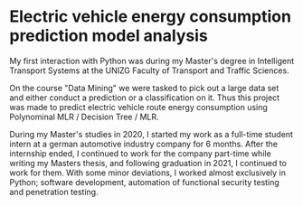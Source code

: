 # Electric vehicle energy consumption prediction model analysis
My first interaction with Python was during my Master's degree in Intelligent Transport Systems at the UNIZG Faculty of Transport and Traffic Sciences.

On the course "Data Mining" we were tasked to pick out a large data set and either conduct a prediction or a classification on it. Thus this project was made to predict electric vehicle route energy consumption using Polynominal MLR / Decision Tree / MLR.

During my Master's studies in 2020, I started my work as a full-time student intern at a german automotive industry company for 6 months. After the internship ended, I continued to work for the company part-time while writing my Masters thesis, and following graduation in 2021, I continued to work for them. With some minor deviations, I worked almost exclusively in Python; software development, automation of functional security testing and penetration testing.
